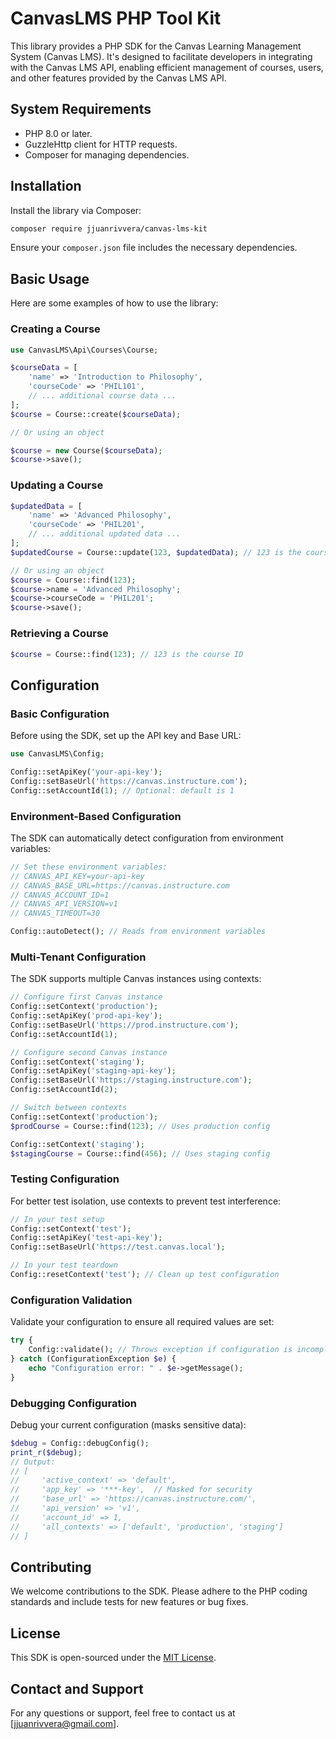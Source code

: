# CanvasLMS PHP Tool Kit

This library provides a PHP SDK for the Canvas Learning Management System (Canvas LMS). It's designed to facilitate developers in integrating with the Canvas LMS API, enabling efficient management of courses, users, and other features provided by the Canvas LMS API.

## System Requirements

- PHP 8.0 or later.
- GuzzleHttp client for HTTP requests.
- Composer for managing dependencies.

## Installation

Install the library via Composer:

```bash
composer require jjuanrivvera/canvas-lms-kit
```

Ensure your `composer.json` file includes the necessary dependencies.

## Basic Usage

Here are some examples of how to use the library:

### Creating a Course

```php
use CanvasLMS\Api\Courses\Course;

$courseData = [
    'name' => 'Introduction to Philosophy',
    'courseCode' => 'PHIL101',
    // ... additional course data ...
];
$course = Course::create($courseData);

// Or using an object

$course = new Course($courseData);
$course->save();
```

### Updating a Course

```php
$updatedData = [
    'name' => 'Advanced Philosophy',
    'courseCode' => 'PHIL201',
    // ... additional updated data ...
];
$updatedCourse = Course::update(123, $updatedData); // 123 is the course ID

// Or using an object
$course = Course::find(123);
$course->name = 'Advanced Philosophy';
$course->courseCode = 'PHIL201';
$course->save();
```

### Retrieving a Course

```php
$course = Course::find(123); // 123 is the course ID
```

## Configuration

### Basic Configuration

Before using the SDK, set up the API key and Base URL:

```php
use CanvasLMS\Config;

Config::setApiKey('your-api-key');
Config::setBaseUrl('https://canvas.instructure.com');
Config::setAccountId(1); // Optional: default is 1
```

### Environment-Based Configuration

The SDK can automatically detect configuration from environment variables:

```php
// Set these environment variables:
// CANVAS_API_KEY=your-api-key
// CANVAS_BASE_URL=https://canvas.instructure.com
// CANVAS_ACCOUNT_ID=1
// CANVAS_API_VERSION=v1
// CANVAS_TIMEOUT=30

Config::autoDetect(); // Reads from environment variables
```

### Multi-Tenant Configuration

The SDK supports multiple Canvas instances using contexts:

```php
// Configure first Canvas instance
Config::setContext('production');
Config::setApiKey('prod-api-key');
Config::setBaseUrl('https://prod.instructure.com');
Config::setAccountId(1);

// Configure second Canvas instance
Config::setContext('staging');
Config::setApiKey('staging-api-key');
Config::setBaseUrl('https://staging.instructure.com');
Config::setAccountId(2);

// Switch between contexts
Config::setContext('production');
$prodCourse = Course::find(123); // Uses production config

Config::setContext('staging');
$stagingCourse = Course::find(456); // Uses staging config
```

### Testing Configuration

For better test isolation, use contexts to prevent test interference:

```php
// In your test setup
Config::setContext('test');
Config::setApiKey('test-api-key');
Config::setBaseUrl('https://test.canvas.local');

// In your test teardown
Config::resetContext('test'); // Clean up test configuration
```

### Configuration Validation

Validate your configuration to ensure all required values are set:

```php
try {
    Config::validate(); // Throws exception if configuration is incomplete
} catch (ConfigurationException $e) {
    echo "Configuration error: " . $e->getMessage();
}
```

### Debugging Configuration

Debug your current configuration (masks sensitive data):

```php
$debug = Config::debugConfig();
print_r($debug);
// Output:
// [
//     'active_context' => 'default',
//     'app_key' => '***-key',  // Masked for security
//     'base_url' => 'https://canvas.instructure.com/',
//     'api_version' => 'v1',
//     'account_id' => 1,
//     'all_contexts' => ['default', 'production', 'staging']
// ]
```

## Contributing

We welcome contributions to the SDK. Please adhere to the PHP coding standards and include tests for new features or bug fixes.

## License

This SDK is open-sourced under the [MIT License](LICENSE).

## Contact and Support

For any questions or support, feel free to contact us at [jjuanrivvera@gmail.com].
